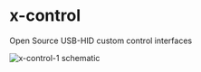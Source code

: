 # x-control
Open Source USB-HID custom control interfaces


![x-control-1 schematic](https://github.com/[playfultechnology]/[x-control]/blob/[master]/xcontrol1/xcontrol1_schem.jpg?raw=true)
